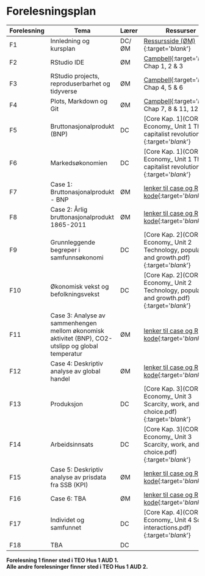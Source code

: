 # Forelesningsplan

| Forelesning <img width=80/>   | Tema                                                              | Lærer  | Ressurser <img width=200/>  |
|----------------|----------------------------------------------------------------------|-----------|--------------------------------------|
|F1   | Innledning og kursplan                        | DC/ØM       | [Ressursside (ØM)](ressurser_F1.md){:target='_blank_'}   |
|F2  | RStudio IDE  | ØM | [Campbell](https://uit.instructure.com/files/1421071/download?download_frd=1){:target='_blank_'} Chap 1, 2 & 3   |
|F3   | RStudio projects, reproduserbarhet og tidyverse  | ØM     | [Campbell](https://uit.instructure.com/files/1421071/download?download_frd=1){:target='_blank_'} Chap 4, 5 & 6  |
|F4    | Plots, Markdown og Git | ØM | [Campbell](https://uit.instructure.com/files/1421071/download?download_frd=1){:target='_blank_'} Chap 7, 8 & 11, 12 |
|F5   | Bruttonasjonalprodukt (BNP)    | DC       | [Core Kap. 1](CORE/The Economy_ Unit 1 The capitalist revolution.pdf){:target='_blank_'}  |
|F6     | Markedsøkonomien  | DC | [Core Kap. 1](CORE/The Economy_ Unit 1 The capitalist revolution.pdf){:target='_blank_'}   |
|F7 | Case 1: Bruttonasjonalprodukt - BNP | ØM       | [lenker til case og R kode](lenker_til_case_og_R_kode.md){:target='_blank_'} |
|F8   | Case 2: Årlig bruttonasjonalprodukt 1865-2011  | ØM  |  [lenker til case og R kode](lenker_til_case_og_R_kode.md){:target='_blank_'} |
|F9    | Grunnleggende begreper i samfunnsøkonomi           | DC | [Core Kap. 2](CORE/The Economy_ Unit 2 Technology, population, and growth.pdf){:target='_blank_'}   |
|F10   | Økonomisk vekst og befolkningsvekst | DC | [Core Kap. 2](CORE/The Economy_ Unit 2 Technology, population, and growth.pdf){:target='_blank_'}   |
|F11  | Case 3: Analyse av sammenhengen mellom økonomisk aktivitet (BNP), CO2-utslipp og global temperatur  | ØM | [lenker til case og R kode](lenker_til_case_og_R_kode.md){:target='_blank_'}  |
|F12   | Case 4: Deskriptiv analyse av global handel           | ØM | [lenker til case og R kode](lenker_til_case_og_R_kode.md){:target='_blank_'} |
|F13 | Produksjon  | DC | [Core Kap. 3](CORE/The Economy_ Unit 3 Scarcity, work, and choice.pdf){:target='_blank_'}  | 
|F14  | Arbeidsinnsats  | DC         | [Core Kap. 3](CORE/The Economy_ Unit 3 Scarcity, work, and choice.pdf){:target='_blank_'}  |
|F15    | Case 5: Deskriptiv analyse av prisdata fra SSB (KPI)   | ØM | [lenker til case og R kode](lenker_til_case_og_R_kode.md){:target='_blank_'} | 
|F16   | Case 6: TBA                 | ØM       |  [lenker til case og R kode](lenker_til_case_og_R_kode.md){:target='_blank_'} |
|F17  | Individet og samfunnet        | DC         | [Core Kap. 4](CORE/The Economy_ Unit 4 Social interactions.pdf){:target='_blank_'}   |
|F18  |   TBA                                      | DC         |   |

**Forelesning 1 finner sted i TEO Hus 1 AUD 1.  
Alle andre forelesninger finner sted i TEO Hus 1 AUD 2.**
